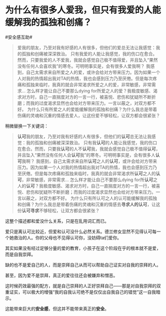 # 为什么有很多人爱我，但只有我爱的人能缓解我的孤独和创痛？

\#安全感互助#

> 爱我的朋友，乃至对我有好感的人有很多，但他们的爱总无法让我感觉：我的孤独和创痛被深深救治。
> 只有我爱的人能让我感觉，我的伤口在愈合。然而，只要我爱的人不爱我，我就会感觉自己极不值得爱，并且坠入“果然没有任何人会喜欢我”的寒冬。可明明事实是，会有很多人爱我啊？
> 我感到，自己太需求来自所爱之人的爱，或许会给对方带来压力。因为如果一个人对我的热情超出我对TA的热情，我也会感到压力乃至厌倦。但是每次疼痛和孤独来临时，我真的就会非常渴求所爱之人的爱，非常敏感，非常需求…
> 怎么样才能让自己不要那么dying for所爱之人的爱？我极度敏感、渴求对方时，自己一直揣度对方的一言一行，被喜悦、悲伤和犹疑所不断折磨；而我的过度渴求显然也会给对方带来压力。一言以蔽之，对双方都不好。
> 为什么只有所爱之人的爱能缓解我的孤独和创痛？为什么我总是带着伤痛的灵魂和沉重的情感去爱人，让这份爱不够轻松，让双方都会很紧张？

稍微替换一下关键词：

> **认可**我的朋友，乃至对我有好感的人有很多，但他们的**认可**总无法让我感觉：我的孤独和创痛被深深救治。
> 只有我**认可**的人能让我感觉，我的伤口在愈合。然而，只要我**认可**的人不**认可**我，我就会感觉自己极不值得**认可**，并且坠入“果然没有任何人会**认可**我”的寒冬。可明明事实是，会有很多人**认可**我啊？
> 我感到，自己太需求来自所**认可**之人的**认可**，或许会给对方带来压力。因为如果一个人对我的热情超出我对TA的热情，我也会感到压力乃至厌倦。但是每次疼痛和孤独来临时，我真的就会非常渴求所**认可**之人的**认可**，非常敏感，非常需求…
> 怎么样才能让自己不要那么dying for所**认可**之人的**认可**？我极度敏感、渴求对方时，自己一直揣度对方的一言一行，被喜悦、悲伤和犹疑所不断折磨；而我的过度渴求显然也会给对方带来压力。一言以蔽之，对双方都不好。
> 为什么只有所认可之人的认可能缓解我的孤独和创痛？为什么我总是带着伤痛的灵魂和沉重的情感去**寻求人的认可**，让这份**认可寻求**不够轻松，让双方都会很紧张？

这整个描述都和爱没什么关系，只是在乱用词汇而已。

爱只是离认可比较近，但爱和认可没什么必然关系。德兰修女显然不见得认可每一个她救治的人。你的父母也不见得认可你，没妨碍ta们爱你。

其实如果没有经过足够分量的爱的教育，小孩子在这个阶段在乎的根本就不是爱，而是自我崇拜。

缺的也不是爱自己的人，而是崇拜自己从而可以帮助自己证实对自我的崇拜的人。

甚至，因为爱不是崇拜，真正的爱往往还会被嫌弃和憎恶。

这时候药效最强的配方，就是自己崇拜的人正好崇拜自己——那是对自我崇拜的双重证实，可以极大的增强“我的自我认可绝不是仅仅出自我自己的错觉”这一自我暗示。

这能带来巨大的**安全感**，但这并不能带来真正的**安全**。

